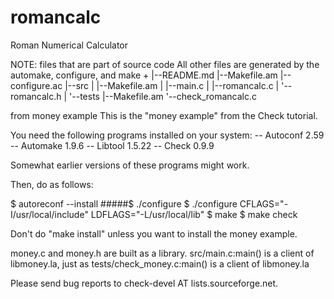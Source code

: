 # romancalc
Roman Numerical Calculator


NOTE: files that are part of source code
All other files are generated by the automake, configure, and make
+
|--README.md
|--Makefile.am
|--configure.ac
|--src
|  |--Makefile.am
|  |--main.c
|  |--romancalc.c
|  '--romancalc.h
|
'--tests
   |--Makefile.am
   '--check_romancalc.c



from money example
This is the "money example" from the Check tutorial.

You need the following programs installed on your system:
-- Autoconf 2.59
-- Automake 1.9.6
-- Libtool 1.5.22
-- Check 0.9.9

Somewhat earlier versions of these programs might work.

Then, do as follows:

$ autoreconf --install
#####$ ./configure
$ ./configure CFLAGS="-I/usr/local/include" LDFLAGS="-L/usr/local/lib"
$ make
$ make check

Don't do "make install" unless you want to install the money example.

money.c and money.h are built as a library.  src/main.c:main() is a
client of libmoney.la, just as tests/check_money.c:main() is a client
of libmoney.la

Please send bug reports to check-devel AT lists.sourceforge.net.
